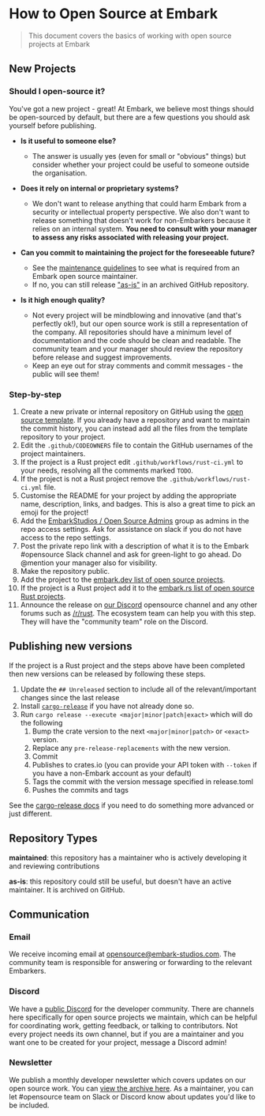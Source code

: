 # How to Open Source at Embark

> This document covers the basics of working with open source projects at Embark

## New Projects

### Should I open-source it?

You've got a new project - great! At Embark, we believe most things should be open-sourced by default, but there are a few questions you should ask yourself before publishing.

- **Is it useful to someone else?**
  - The answer is usually yes (even for small or "obvious" things) but consider whether your project could be useful to someone outside the organisation.

- **Does it rely on internal or proprietary systems?**
  - We don't want to release anything that could harm Embark from a security or intellectual property perspective. We also don't want to release something that doesn't work for non-Embarkers because it relies on an internal system. **You need to consult with your manager to assess any risks associated with releasing your project.**

- **Can you commit to maintaining the project for the foreseeable future?**
  - See the [maintenance guidelines](maintenance-guidelines) to see what is required from an Embark open source maintainer.
  - If no, you can still release ["as-is"](#repository-types) in an archived GitHub repository.

- **Is it high enough quality?**
  - Not every project will be mindblowing and innovative (and that's perfectly ok!), but our open source work is still a representation of the company. All repositories should have a minimum level of documentation and the code should be clean and readable. The community team and your manager should review the repository before release and suggest improvements.
  - Keep an eye out for stray comments and commit messages - the public will see them!

### Step-by-step

1. Create a new private or internal repository on GitHub using the [open source template](https://github.com/EmbarkStudios/opensource-template). If you already have a repository and want to maintain the commit history, you can instead add all the files from the template repository to your project.
1. Edit the `.github/CODEOWNERS` file to contain the GitHub usernames of the project maintainers.
1. If the project is a Rust project edit `.github/workflows/rust-ci.yml` to your needs, resolving all the comments marked `TODO`.
1. If the project is not a Rust project remove the `.github/workflows/rust-ci.yml` file.
1. Customise the README for your project by adding the appropriate name, description, links, and badges. This is also a great time to pick an emoji for the project!
1. Add the [EmbarkStudios / Open Source Admins](https://github.com/orgs/EmbarkStudios/teams/open-source-admins) group as admins in the repo access settings. Ask for assistance on slack if you do not have access to the repo settings.
1. Post the private repo link with a description of what it is to the Embark #opensource Slack channel and ask for green-light to go ahead. Do @mention your manager also for visibility.
1. Make the repository public.
1. Add the project to the [embark.dev list of open source projects](https://github.com/EmbarkStudios/opensource-website/blob/main/static/data/data.json).
1. If the project is a Rust project add it to the [embark.rs list of open source Rust projects](https://github.com/EmbarkStudios/rust-ecosystem#open-source).
1. Announce the release on [our Discord](https://discord.gg/dAuKfZS) opensource channel and any other forums such as [/r/rust](https://reddit.com/r/rust). The ecosystem team can help you with this step. They will have the "community team" role on the Discord.

## Publishing new versions

If the project is a Rust project and the steps above have been completed then new versions can be released by following these steps.

1. Update the `## Unreleased` section to include all of the relevant/important changes since the last release
1. Install [`cargo-release`](https://github.com/crate-ci/cargo-release) if you have not already done so.
1. Run `cargo release --execute <major|minor|patch|exact>` which will do the following
    1. Bump the crate version to the next `<major|minor|patch>` or `<exact>` version.
    1. Replace any `pre-release-replacements` with the new version.
    1. Commit
    1. Publishes to crates.io (you can provide your API token with `--token` if you have a non-Embark account as your default)
    1. Tags the commit with the version message specified in release.toml
    1. Pushes the commits and tags

See the [cargo-release docs](https://github.com/crate-ci/cargo-release/tree/master/docs) if you need to do something more advanced or just different.

## Repository Types

**maintained**: this repository has a maintainer who is actively developing it and reviewing contributions

**as-is**: this repository could still be useful, but doesn't have an active maintainer. It is archived on GitHub.

## Communication

### Email

We receive incoming email at opensource@embark-studios.com. The community team is responsible for answering or forwarding to the relevant Embarkers.

### Discord

We have a [public Discord](https://discord.gg/8TW9nfF) for the developer community. There are channels here specifically for open source projects we maintain, which can be helpful for coordinating work, getting feedback, or talking to contributors. Not every project needs its own channel, but if you are a maintainer and you want one to be created for your project, message a Discord admin!

### Newsletter

We publish a monthly developer newsletter which covers updates on our open source work. You can [view the archive here](https://www.embark.dev/newsletter/). As a maintainer, you can let #opensource team on Slack or Discord know about updates you'd like to be included.
